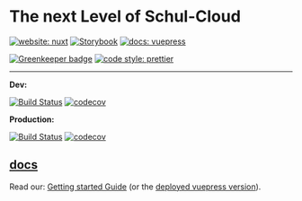 # The next Level of Schul-Cloud

[![website: nuxt](https://img.shields.io/badge/Nuxt.JS-web-blue.svg?style=flat&logo=nuxt.js)](https://vuepress.test.schul-cloud.org) [![Storybook](https://cdn.jsdelivr.net/gh/storybooks/brand@master/badge/badge-storybook.svg)](https://storybook.test.schul-cloud.org) [![docs: vuepress](https://img.shields.io/badge/vuepress-docs-brightgreen.svg?style=flat&logo=vue.js)](https://vuepress.test.schul-cloud.org)

[![Greenkeeper badge](https://badges.greenkeeper.io/schul-cloud/nuxt-client.svg)](https://greenkeeper.io/) [![code style: prettier](https://img.shields.io/badge/code_style-prettier-ff69b4.svg?style=flat)](https://github.com/prettier/prettier)

---

**Dev:**

[![Build Status](https://travis-ci.com/schul-cloud/nuxt-client.svg?branch=master)](https://travis-ci.com/schul-cloud/nuxt-client) [![codecov](https://codecov.io/gh/schul-cloud/nuxt-client/branch/master/graph/badge.svg)](https://codecov.io/gh/schul-cloud/nuxt-client)

**Production:**

[![Build Status](https://travis-ci.com/schul-cloud/nuxt-client.svg?branch=stable)](https://travis-ci.com/schul-cloud/nuxt-client) [![codecov](https://codecov.io/gh/schul-cloud/nuxt-client/branch/stable/graph/badge.svg)](https://codecov.io/gh/schul-cloud/nuxt-client)

## [docs](./docs)

Read our: [Getting started Guide](./docs/0-GettingStarted) (or the [deployed vuepress version](https://vuepress.test.schul-cloud.org)).
